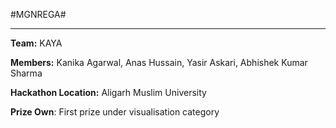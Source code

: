 #MGNREGA#

----------

**Team:**    KAYA

**Members:** Kanika Agarwal, Anas Hussain, Yasir Askari, Abhishek Kumar Sharma  

**Hackathon Location:** Aligarh Muslim University

**Prize Own**: First prize under visualisation category